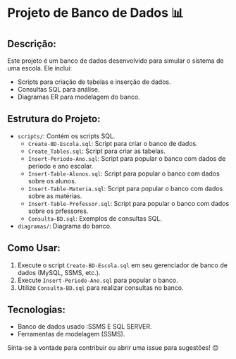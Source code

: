 # Projeto de Banco de Dados 📊

## Descrição:
Este projeto é um banco de dados desenvolvido para simular o sistema de uma escola. Ele inclui:
- Scripts para criação de tabelas e inserção de dados.
- Consultas SQL para análise.
- Diagramas ER para modelagem do banco.

## Estrutura do Projeto:
- `scripts/`: Contém os scripts SQL.
  - `Create-BD-Escola.sql`: Script para criar o banco de dados.
  - `Create_Tables.sql`: Script para criar as tabelas.
  - `Insert-Periodo-Ano.sql`: Script para popular o banco com dados de periodo e ano escolar.
  - `Insert-Table-Alunos.sql`: Script para popular o banco com dados sobre os alunos.
  - `Insert-Table-Materia.sql`: Script para popular o banco com dados sobre as matérias.
  - `Insert-Table-Professor.sql`: Script para popular o banco com dados sobre os prfessores.
  - `Consulta-BD.sql`: Exemplos de consultas SQL.
- `diagramas/`: Diagrama do banco.

## Como Usar:
1. Execute o script `Create-BD-Escola.sql` em seu gerenciador de banco de dados (MySQL, SSMS, etc.).
2. Execute `Insert-Periodo-Ano.sql` para popular o banco.
3. Utilize `Consulta-BD.sql` para realizar consultas no banco.

## Tecnologias:
- Banco de dados usado :SSMS E SQL SERVER.
- Ferramentas de modelagem (SSMS).

Sinta-se à vontade para contribuir ou abrir uma issue para sugestões! 😊
